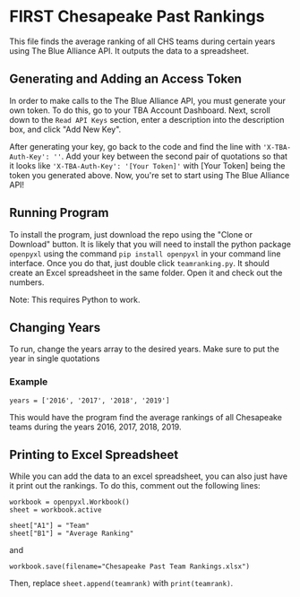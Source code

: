 # FIRST Chesapeake Past Rankings
This file finds the average ranking of all CHS teams during certain years using The Blue Alliance API. It outputs the data to a spreadsheet.

## Generating and Adding an Access Token
In order to make calls to the The Blue Alliance API, you must generate your own token. To do this, go to your TBA Account Dashboard. Next, scroll down to the `Read API Keys` section, enter a description into the description box, and click "Add New Key". 

After generating your key, go back to the code and find the line with `'X-TBA-Auth-Key': ''`. Add your key between the second pair of quotations so that it looks like `'X-TBA-Auth-Key': '[Your Token]'` with [Your Token] being the token you generated above. Now, you're set to start using The Blue Alliance API!

## Running Program
To install the program, just download the repo using the "Clone or Download" button. It is likely that you will need to install the python package `openpyxl` using the command `pip install openpyxl` in your command line interface.  Once you do that, just double click `teamranking.py`. It should create an Excel spreadsheet in the same folder. Open it and check out the numbers.

Note: This requires Python to work.
## Changing Years
To run, change the years array to the desired years. Make sure to put the year in single quotations

### Example
```
years = ['2016', '2017', '2018', '2019']
```
This would have the program find the average rankings of all Chesapeake teams during the years 2016, 2017, 2018, 2019.

## Printing to Excel Spreadsheet
While you can add the data to an excel spreadsheet, you can also just have it print out the rankings. To do this, comment out the following lines:
```
workbook = openpyxl.Workbook()
sheet = workbook.active

sheet["A1"] = "Team"
sheet["B1"] = "Average Ranking" 
```
and 
```
workbook.save(filename="Chesapeake Past Team Rankings.xlsx")
```
Then, replace `sheet.append(teamrank)` with `print(teamrank)`. 
